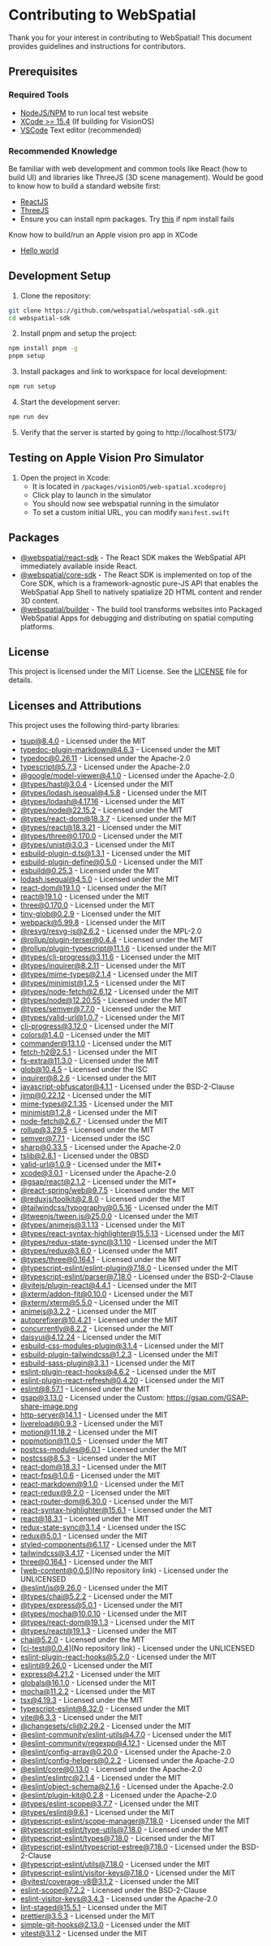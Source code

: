# Contributing to WebSpatial

Thank you for your interest in contributing to WebSpatial! This document provides guidelines and instructions for contributors.

## Prerequisites

### Required Tools

- [NodeJS/NPM](https://nodejs.org/en/download/package-manager) to run local test website
- [XCode >= 15.4](https://apps.apple.com/us/app/xcode/id497799835?mt=12) (If building for VisionOS)
- [VSCode](https://code.visualstudio.com/) Text editor (recommended)

### Recommended Knowledge

Be familiar with web development and common tools like React (how to build UI) and libraries like ThreeJS (3D scene management). Would be good to know how to build a standard website first:

- [ReactJS](https://react.dev/learn)
- [ThreeJS](https://threejs.org/docs/#manual/en/introduction/Installation)
- Ensure you can install npm packages. Try [this](https://docs.npmjs.com/resolving-eacces-permissions-errors-when-installing-packages-globally) if npm install fails

Know how to build/run an Apple vision pro app in XCode

- [Hello world](https://developer.apple.com/documentation/visionos/world)

## Development Setup

1. Clone the repository:
```sh
git clone https://github.com/webspatial/webspatial-sdk.git
cd webspatial-sdk
```

2. Install pnpm and setup the project:
```sh
npm install pnpm -g
pnpm setup
```

3. Install packages and link to workspace for local development:
```sh
npm run setup
```

4. Start the development server:
```sh
npm run dev
```

5. Verify that the server is started by going to http://localhost:5173/

## Testing on Apple Vision Pro Simulator

1. Open the project in Xcode:
   - It is located in `/packages/visionOS/web-spatial.xcodeproj`
   - Click play to launch in the simulator
   - You should now see webspatial running in the simulator
   - To set a custom initial URL, you can modify `manifest.swift`

## Packages

- [@webspatial/react-sdk](packages/react/README.md) - The React SDK makes the WebSpatial API immediately available inside React.
- [@webspatial/core-sdk](packages/core/README.md) - The React SDK is implemented on top of the Core SDK, which is a framework-agnostic pure-JS API that enables the WebSpatial App Shell to natively spatialize 2D HTML content and render 3D content.
- [@webspatial/builder](packages/cli/README.md) - The build tool transforms websites into Packaged WebSpatial Apps for debugging and distributing on spatial computing platforms.

## License

This project is licensed under the MIT License. See the [LICENSE](LICENSE) file for details.

## Licenses and Attributions

This project uses the following third-party libraries:

- [tsup@8.4.0](https://github.com/egoist/tsup) - Licensed under the MIT
- [typedoc-plugin-markdown@4.6.3](https://github.com/typedoc2md/typedoc-plugin-markdown) - Licensed under the MIT
- [typedoc@0.26.11](https://github.com/TypeStrong/TypeDoc) - Licensed under the Apache-2.0
- [typescript@5.7.3](https://github.com/microsoft/TypeScript) - Licensed under the Apache-2.0
- [@google/model-viewer@4.1.0](https://github.com/google/model-viewer) - Licensed under the Apache-2.0
- [@types/hast@3.0.4](https://github.com/DefinitelyTyped/DefinitelyTyped) - Licensed under the MIT
- [@types/lodash.isequal@4.5.8](https://github.com/DefinitelyTyped/DefinitelyTyped) - Licensed under the MIT
- [@types/lodash@4.17.16](https://github.com/DefinitelyTyped/DefinitelyTyped) - Licensed under the MIT
- [@types/node@22.15.2](https://github.com/DefinitelyTyped/DefinitelyTyped) - Licensed under the MIT
- [@types/react-dom@18.3.7](https://github.com/DefinitelyTyped/DefinitelyTyped) - Licensed under the MIT
- [@types/react@18.3.21](https://github.com/DefinitelyTyped/DefinitelyTyped) - Licensed under the MIT
- [@types/three@0.170.0](https://github.com/DefinitelyTyped/DefinitelyTyped) - Licensed under the MIT
- [@types/unist@3.0.3](https://github.com/DefinitelyTyped/DefinitelyTyped) - Licensed under the MIT
- [esbuild-plugin-d.ts@1.3.1](https://github.com/Floffah/esbuild-plugin-d.ts) - Licensed under the MIT
- [esbuild-plugin-define@0.5.0](https://github.com/webdeveric/esbuild-plugin-define) - Licensed under the MIT
- [esbuild@0.25.3](https://github.com/evanw/esbuild) - Licensed under the MIT
- [lodash.isequal@4.5.0](https://github.com/lodash/lodash) - Licensed under the MIT
- [react-dom@19.1.0](https://github.com/facebook/react) - Licensed under the MIT
- [react@19.1.0](https://github.com/facebook/react) - Licensed under the MIT
- [three@0.170.0](https://github.com/mrdoob/three.js) - Licensed under the MIT
- [tiny-glob@0.2.9](https://github.com/terkelg/tiny-glob) - Licensed under the MIT
- [webpack@5.99.8](https://github.com/webpack/webpack) - Licensed under the MIT
- [@resvg/resvg-js@2.6.2](https://github.com/yisibl/resvg-js) - Licensed under the MPL-2.0
- [@rollup/plugin-terser@0.4.4](https://github.com/rollup/plugins) - Licensed under the MIT
- [@rollup/plugin-typescript@11.1.6](https://github.com/rollup/plugins) - Licensed under the MIT
- [@types/cli-progress@3.11.6](https://github.com/DefinitelyTyped/DefinitelyTyped) - Licensed under the MIT
- [@types/inquirer@8.2.11](https://github.com/DefinitelyTyped/DefinitelyTyped) - Licensed under the MIT
- [@types/mime-types@2.1.4](https://github.com/DefinitelyTyped/DefinitelyTyped) - Licensed under the MIT
- [@types/minimist@1.2.5](https://github.com/DefinitelyTyped/DefinitelyTyped) - Licensed under the MIT
- [@types/node-fetch@2.6.12](https://github.com/DefinitelyTyped/DefinitelyTyped) - Licensed under the MIT
- [@types/node@12.20.55](https://github.com/DefinitelyTyped/DefinitelyTyped) - Licensed under the MIT
- [@types/semver@7.7.0](https://github.com/DefinitelyTyped/DefinitelyTyped) - Licensed under the MIT
- [@types/valid-url@1.0.7](https://github.com/DefinitelyTyped/DefinitelyTyped) - Licensed under the MIT
- [cli-progress@3.12.0](https://github.com/npkgz/cli-progress) - Licensed under the MIT
- [colors@1.4.0](https://github.com/Marak/colors.js) - Licensed under the MIT
- [commander@13.1.0](https://github.com/tj/commander.js) - Licensed under the MIT
- [fetch-h2@2.5.1](https://github.com/grantila/fetch-h2) - Licensed under the MIT
- [fs-extra@11.3.0](https://github.com/jprichardson/node-fs-extra) - Licensed under the MIT
- [glob@10.4.5](https://github.com/isaacs/node-glob) - Licensed under the ISC
- [inquirer@8.2.6](https://github.com/SBoudrias/Inquirer.js) - Licensed under the MIT
- [javascript-obfuscator@4.1.1](https://github.com/javascript-obfuscator/javascript-obfuscator) - Licensed under the BSD-2-Clause
- [jimp@0.22.12](https://github.com/jimp-dev/jimp) - Licensed under the MIT
- [mime-types@2.1.35](https://github.com/jshttp/mime-types) - Licensed under the MIT
- [minimist@1.2.8](https://github.com/minimistjs/minimist) - Licensed under the MIT
- [node-fetch@2.6.7](https://github.com/bitinn/node-fetch) - Licensed under the MIT
- [rollup@3.29.5](https://github.com/rollup/rollup) - Licensed under the MIT
- [semver@7.7.1](https://github.com/npm/node-semver) - Licensed under the ISC
- [sharp@0.33.5](https://github.com/lovell/sharp) - Licensed under the Apache-2.0
- [tslib@2.8.1](https://github.com/Microsoft/tslib) - Licensed under the 0BSD
- [valid-url@1.0.9](https://github.com/ogt/valid-url) - Licensed under the MIT*
- [xcode@3.0.1](https://github.com/apache/cordova-node-xcode) - Licensed under the Apache-2.0
- [@gsap/react@2.1.2](https://github.com/greensock/react) - Licensed under the MIT*
- [@react-spring/web@9.7.5](https://github.com/pmndrs/react-spring) - Licensed under the MIT
- [@reduxjs/toolkit@2.8.0](https://github.com/reduxjs/redux-toolkit) - Licensed under the MIT
- [@tailwindcss/typography@0.5.16](https://github.com/tailwindlabs/tailwindcss-typography) - Licensed under the MIT
- [@tweenjs/tween.js@25.0.0](https://github.com/tweenjs/tween.js) - Licensed under the MIT
- [@types/animejs@3.1.13](https://github.com/DefinitelyTyped/DefinitelyTyped) - Licensed under the MIT
- [@types/react-syntax-highlighter@15.5.13](https://github.com/DefinitelyTyped/DefinitelyTyped) - Licensed under the MIT
- [@types/redux-state-sync@3.1.10](https://github.com/DefinitelyTyped/DefinitelyTyped) - Licensed under the MIT
- [@types/redux@3.6.0](https://github.com/reactjs/redux) - Licensed under the MIT
- [@types/three@0.164.1](https://github.com/DefinitelyTyped/DefinitelyTyped) - Licensed under the MIT
- [@typescript-eslint/eslint-plugin@7.18.0](https://github.com/typescript-eslint/typescript-eslint) - Licensed under the MIT
- [@typescript-eslint/parser@7.18.0](https://github.com/typescript-eslint/typescript-eslint) - Licensed under the BSD-2-Clause
- [@vitejs/plugin-react@4.4.1](https://github.com/vitejs/vite-plugin-react) - Licensed under the MIT
- [@xterm/addon-fit@0.10.0](https://github.com/xtermjs/xterm.js/tree/master/addons/addon-fit) - Licensed under the MIT
- [@xterm/xterm@5.5.0](https://github.com/xtermjs/xterm.js) - Licensed under the MIT
- [animejs@3.2.2](https://github.com/juliangarnier/anime) - Licensed under the MIT
- [autoprefixer@10.4.21](https://github.com/postcss/autoprefixer) - Licensed under the MIT
- [concurrently@8.2.2](https://github.com/open-cli-tools/concurrently) - Licensed under the MIT
- [daisyui@4.12.24](https://github.com/saadeghi/daisyui) - Licensed under the MIT
- [esbuild-css-modules-plugin@3.1.4](https://github.com/indooorsman/esbuild-css-modules-plugin) - Licensed under the MIT
- [esbuild-plugin-tailwindcss@1.2.3](https://github.com/ttempaa/esbuild-plugin-tailwindcss) - Licensed under the MIT
- [esbuild-sass-plugin@3.3.1](https://github.com/glromeo/esbuild-sass-plugin) - Licensed under the MIT
- [eslint-plugin-react-hooks@4.6.2](https://github.com/facebook/react) - Licensed under the MIT
- [eslint-plugin-react-refresh@0.4.20](https://github.com/ArnaudBarre/eslint-plugin-react-refresh) - Licensed under the MIT
- [eslint@8.57.1](https://github.com/eslint/eslint) - Licensed under the MIT
- [gsap@3.13.0](https://github.com/greensock/GSAP) - Licensed under the Custom: https://gsap.com/GSAP-share-image.png
- [http-server@14.1.1](https://github.com/http-party/http-server) - Licensed under the MIT
- [livereload@0.9.3](https://github.com/napcs/node-livereload) - Licensed under the MIT
- [motion@11.18.2](https://github.com/motiondivision/motion) - Licensed under the MIT
- [popmotion@11.0.5](https://github.com/Popmotion/popmotion/tree/master/packages/popmotion) - Licensed under the MIT
- [postcss-modules@6.0.1](https://github.com/css-modules/postcss-modules) - Licensed under the MIT
- [postcss@8.5.3](https://github.com/postcss/postcss) - Licensed under the MIT
- [react-dom@18.3.1](https://github.com/facebook/react) - Licensed under the MIT
- [react-fps@1.0.6](git+https://JohannesKlauss@github.com/JohannesKlauss/react-fps) - Licensed under the MIT
- [react-markdown@9.1.0](https://github.com/remarkjs/react-markdown) - Licensed under the MIT
- [react-redux@9.2.0](https://github.com/reduxjs/react-redux) - Licensed under the MIT
- [react-router-dom@6.30.0](https://github.com/remix-run/react-router) - Licensed under the MIT
- [react-syntax-highlighter@15.6.1](https://github.com/react-syntax-highlighter/react-syntax-highlighter) - Licensed under the MIT
- [react@18.3.1](https://github.com/facebook/react) - Licensed under the MIT
- [redux-state-sync@3.1.4](https://github.com/AOHUA/redux-state-sync) - Licensed under the ISC
- [redux@5.0.1](https://github.com/reduxjs/redux) - Licensed under the MIT
- [styled-components@6.1.17](https://github.com/styled-components/styled-components) - Licensed under the MIT
- [tailwindcss@3.4.17](https://github.com/tailwindlabs/tailwindcss) - Licensed under the MIT
- [three@0.164.1](https://github.com/mrdoob/three.js) - Licensed under the MIT
- [web-content@0.0.5](No repository link) - Licensed under the UNLICENSED
- [@eslint/js@9.26.0](https://github.com/eslint/eslint) - Licensed under the MIT
- [@types/chai@5.2.2](https://github.com/DefinitelyTyped/DefinitelyTyped) - Licensed under the MIT
- [@types/express@5.0.1](https://github.com/DefinitelyTyped/DefinitelyTyped) - Licensed under the MIT
- [@types/mocha@10.0.10](https://github.com/DefinitelyTyped/DefinitelyTyped) - Licensed under the MIT
- [@types/react-dom@19.1.3](https://github.com/DefinitelyTyped/DefinitelyTyped) - Licensed under the MIT
- [@types/react@19.1.3](https://github.com/DefinitelyTyped/DefinitelyTyped) - Licensed under the MIT
- [chai@5.2.0](https://github.com/chaijs/chai) - Licensed under the MIT
- [ci-test@0.0.4](No repository link) - Licensed under the UNLICENSED
- [eslint-plugin-react-hooks@5.2.0](https://github.com/facebook/react) - Licensed under the MIT
- [eslint@9.26.0](https://github.com/eslint/eslint) - Licensed under the MIT
- [express@4.21.2](https://github.com/expressjs/express) - Licensed under the MIT
- [globals@16.1.0](https://github.com/sindresorhus/globals) - Licensed under the MIT
- [mocha@11.2.2](https://github.com/mochajs/mocha) - Licensed under the MIT
- [tsx@4.19.3](https://github.com/privatenumber/tsx) - Licensed under the MIT
- [typescript-eslint@8.32.0](https://github.com/typescript-eslint/typescript-eslint) - Licensed under the MIT
- [vite@6.3.3](https://github.com/vitejs/vite) - Licensed under the MIT
- [@changesets/cli@2.29.2](https://github.com/changesets/changesets/tree/main/packages/cli) - Licensed under the MIT
- [@eslint-community/eslint-utils@4.7.0](https://github.com/eslint-community/eslint-utils) - Licensed under the MIT
- [@eslint-community/regexpp@4.12.1](https://github.com/eslint-community/regexpp) - Licensed under the MIT
- [@eslint/config-array@0.20.0](https://github.com/eslint/rewrite) - Licensed under the Apache-2.0
- [@eslint/config-helpers@0.2.2](https://github.com/eslint/rewrite) - Licensed under the Apache-2.0
- [@eslint/core@0.13.0](https://github.com/eslint/rewrite) - Licensed under the Apache-2.0
- [@eslint/eslintrc@2.1.4](https://github.com/eslint/eslintrc) - Licensed under the MIT
- [@eslint/object-schema@2.1.6](https://github.com/eslint/rewrite) - Licensed under the Apache-2.0
- [@eslint/plugin-kit@0.2.8](https://github.com/eslint/rewrite) - Licensed under the Apache-2.0
- [@types/eslint-scope@3.7.7](https://github.com/DefinitelyTyped/DefinitelyTyped) - Licensed under the MIT
- [@types/eslint@9.6.1](https://github.com/DefinitelyTyped/DefinitelyTyped) - Licensed under the MIT
- [@typescript-eslint/scope-manager@7.18.0](https://github.com/typescript-eslint/typescript-eslint) - Licensed under the MIT
- [@typescript-eslint/type-utils@7.18.0](https://github.com/typescript-eslint/typescript-eslint) - Licensed under the MIT
- [@typescript-eslint/types@7.18.0](https://github.com/typescript-eslint/typescript-eslint) - Licensed under the MIT
- [@typescript-eslint/typescript-estree@7.18.0](https://github.com/typescript-eslint/typescript-eslint) - Licensed under the BSD-2-Clause
- [@typescript-eslint/utils@7.18.0](https://github.com/typescript-eslint/typescript-eslint) - Licensed under the MIT
- [@typescript-eslint/visitor-keys@7.18.0](https://github.com/typescript-eslint/typescript-eslint) - Licensed under the MIT
- [@vitest/coverage-v8@3.1.2](https://github.com/vitest-dev/vitest) - Licensed under the MIT
- [eslint-scope@7.2.2](https://github.com/eslint/eslint-scope) - Licensed under the BSD-2-Clause
- [eslint-visitor-keys@3.4.3](https://github.com/eslint/eslint-visitor-keys) - Licensed under the Apache-2.0
- [lint-staged@15.5.1](https://github.com/lint-staged/lint-staged) - Licensed under the MIT
- [prettier@3.5.3](https://github.com/prettier/prettier) - Licensed under the MIT
- [simple-git-hooks@2.13.0](https://github.com/toplenboren/simple-git-hooks) - Licensed under the MIT
- [vitest@3.1.2](https://github.com/vitest-dev/vitest) - Licensed under the MIT
